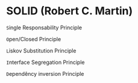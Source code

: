 # SOLID (Robert C. Martin)

`S`ingle Responsability Principle

`O`pen/Closed Principle

`L`iskov Substitution Principle

`I`nterface Segregation Principle

`D`ependêncy inversion Principle


